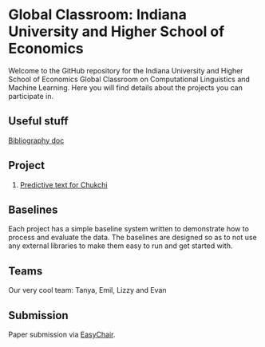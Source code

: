 # Global Classroom: Indiana University and Higher School of Economics

Welcome to the GitHub repository for the Indiana University and Higher School of Economics
Global Classroom on Computational Linguistics and Machine Learning. Here you will find details
about the projects you can participate in. 

## Useful stuff
[Bibliography doc](https://docs.google.com/document/d/1VNhn46upyEo8SV8h5fxPcY7bHyT9KsgiZbsLu9Imuzk/edit?usp=sharing)

## Project
1. [Predictive text for Chukchi](chukchi/)

## Baselines

Each project has a simple baseline system written to demonstrate how to process and evaluate
the data. The baselines are designed so as to not use any external libraries to make them easy
to run and get started with. 

## Teams

Our very cool team: Tanya, Emil, Lizzy and Evan

## Submission

Paper submission via [EasyChair](https://easychair.org/conferences/?conf=ling545gc). 
